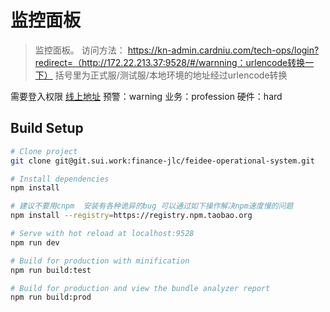 # 监控面板

> 监控面板。
访问方法：
https://kn-admin.cardniu.com/tech-ops/login?redirect=（http://172.22.213.37:9528/#/warnning：urlencode转换一下）
括号里为正式服/测试服/本地环境的地址经过urlencode转换



需要登入权限
[线上地址](https://kn-admin.cardniu.com/tech-ops/login?redirect=https%3a%2f%2fkn-admin.cardniu.com%2fyx-operational-system%2f%23%2fwarning
)
预警：warning
业务：profession
硬件：hard


## Build Setup

```bash
# Clone project
git clone git@git.sui.work:finance-jlc/feidee-operational-system.git

# Install dependencies
npm install

# 建议不要用cnpm  安装有各种诡异的bug 可以通过如下操作解决npm速度慢的问题
npm install --registry=https://registry.npm.taobao.org

# Serve with hot reload at localhost:9528
npm run dev

# Build for production with minification
npm run build:test

# Build for production and view the bundle analyzer report
npm run build:prod

